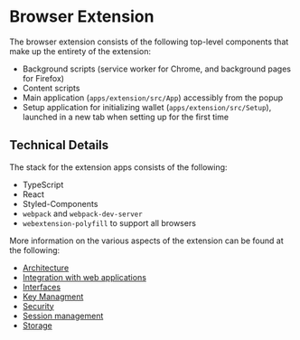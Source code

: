 # Browser Extension

The browser extension consists of the following top-level components that make up the entirety of the extension:

- Background scripts (service worker for Chrome, and background pages for Firefox)
- Content scripts
- Main application (`apps/extension/src/App`) accessibly from the popup
- Setup application for initializing wallet (`apps/extension/src/Setup`), launched in a new tab when setting up for the first time

## Technical Details

The stack for the extension apps consists of the following:

- TypeScript
- React
- Styled-Components
- `webpack` and `webpack-dev-server`
- `webextension-polyfill` to support all browsers

More information on the various aspects of the extension can be found at the following:

- [Architecture](./architecture.md)
- [Integration with web applications](./integration.md)
- [Interfaces](./interface.md)
- [Key Managment](./key-management.md)
- [Security](./security.md)
- [Session management](./session.md)
- [Storage](./storage.md)

